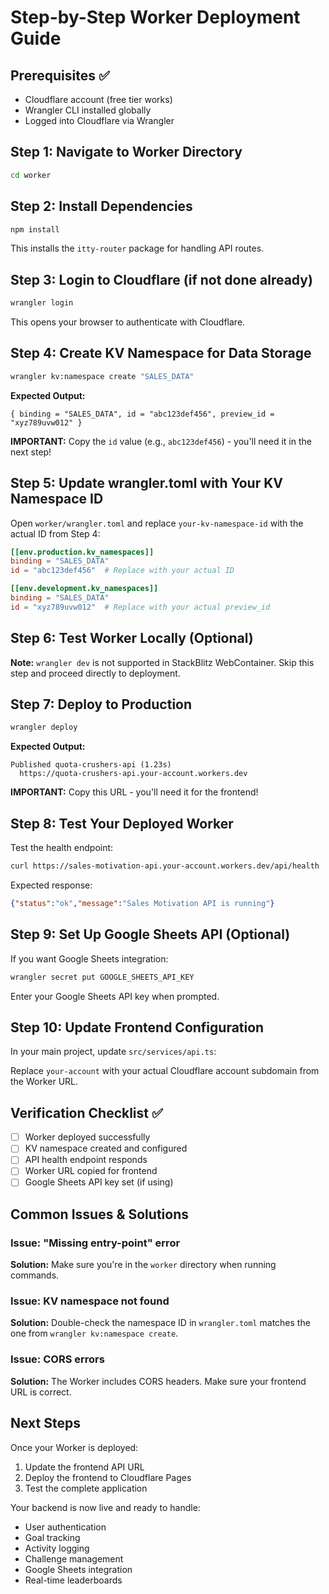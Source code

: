 # Step-by-Step Worker Deployment Guide

## Prerequisites ✅
- Cloudflare account (free tier works)
- Wrangler CLI installed globally
- Logged into Cloudflare via Wrangler

## Step 1: Navigate to Worker Directory
```bash
cd worker
```

## Step 2: Install Dependencies
```bash
npm install
```
This installs the `itty-router` package for handling API routes.

## Step 3: Login to Cloudflare (if not done already)
```bash
wrangler login
```
This opens your browser to authenticate with Cloudflare.

## Step 4: Create KV Namespace for Data Storage
```bash
wrangler kv:namespace create "SALES_DATA"
```

**Expected Output:**
```
{ binding = "SALES_DATA", id = "abc123def456", preview_id = "xyz789uvw012" }
```

**IMPORTANT:** Copy the `id` value (e.g., `abc123def456`) - you'll need it in the next step!

## Step 5: Update wrangler.toml with Your KV Namespace ID

Open `worker/wrangler.toml` and replace `your-kv-namespace-id` with the actual ID from Step 4:

```toml
[[env.production.kv_namespaces]]
binding = "SALES_DATA"
id = "abc123def456"  # Replace with your actual ID

[[env.development.kv_namespaces]]
binding = "SALES_DATA"
id = "xyz789uvw012"  # Replace with your actual preview_id
```

## Step 6: Test Worker Locally (Optional)
**Note:** `wrangler dev` is not supported in StackBlitz WebContainer. Skip this step and proceed directly to deployment.

## Step 7: Deploy to Production
```bash
wrangler deploy
```

**Expected Output:**
```
Published quota-crushers-api (1.23s)
  https://quota-crushers-api.your-account.workers.dev
```

**IMPORTANT:** Copy this URL - you'll need it for the frontend!

## Step 8: Test Your Deployed Worker

Test the health endpoint:
```bash
curl https://sales-motivation-api.your-account.workers.dev/api/health
```

Expected response:
```json
{"status":"ok","message":"Sales Motivation API is running"}
```

## Step 9: Set Up Google Sheets API (Optional)

If you want Google Sheets integration:

```bash
wrangler secret put GOOGLE_SHEETS_API_KEY
```

Enter your Google Sheets API key when prompted.

## Step 10: Update Frontend Configuration

In your main project, update `src/services/api.ts`:

Replace `your-account` with your actual Cloudflare account subdomain from the Worker URL.

## Verification Checklist ✅

- [ ] Worker deployed successfully
- [ ] KV namespace created and configured
- [ ] API health endpoint responds
- [ ] Worker URL copied for frontend
- [ ] Google Sheets API key set (if using)

## Common Issues & Solutions

### Issue: "Missing entry-point" error
**Solution:** Make sure you're in the `worker` directory when running commands.

### Issue: KV namespace not found
**Solution:** Double-check the namespace ID in `wrangler.toml` matches the one from `wrangler kv:namespace create`.

### Issue: CORS errors
**Solution:** The Worker includes CORS headers. Make sure your frontend URL is correct.

## Next Steps

Once your Worker is deployed:
1. Update the frontend API URL
2. Deploy the frontend to Cloudflare Pages
3. Test the complete application

Your backend is now live and ready to handle:
- User authentication
- Goal tracking
- Activity logging
- Challenge management
- Google Sheets integration
- Real-time leaderboards